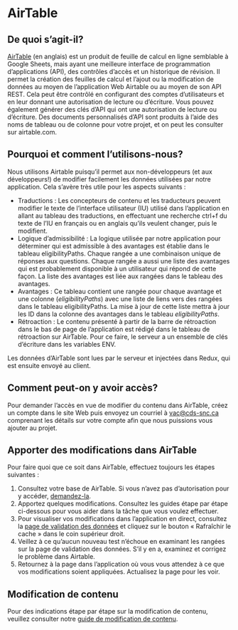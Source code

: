 # AirTable

## De quoi s’agit-il?

[AirTable](https://airtable.com/) (en anglais) est un produit de feuille de calcul en ligne semblable à Google Sheets, mais ayant une meilleure interface de programmation d’applications (API), des contrôles d’accès et un historique de révision. Il permet la création des feuilles de calcul et l’ajout ou la modification de données au moyen de l’application Web Airtable ou au moyen de son API REST. Cela peut être contrôlé en configurant des comptes d’utilisateurs et en leur donnant une autorisation de lecture ou d’écriture. Vous pouvez également générer des clés d’API qui ont une autorisation de lecture ou d’écriture. Des documents personnalisés d’API sont produits à l’aide des noms de tableau ou de colonne pour votre projet, et on peut les consulter sur airtable.com.

## Pourquoi et comment l’utilisons-nous?

Nous utilisons Airtable puisqu’il permet aux non-développeurs (et aux développeurs!) de modifier facilement les données utilisées par notre application. Cela s’avère très utile pour les aspects suivants :

- Traductions : Les concepteurs de contenu et les traducteurs peuvent modifier le texte de l’interface utilisateur (IU) utilisé dans l’application en allant au tableau des traductions, en effectuant une recherche ctrl+f du texte de l’IU en français ou en anglais qu’ils veulent changer, puis le modifient.
- Logique d’admissibilité : La logique utilisée par notre application pour déterminer qui est admissible à des avantages est établie dans le tableau eligibilityPaths. Chaque rangée a une combinaison unique de réponses aux questions. Chaque rangée a aussi une liste des avantages qui est probablement disponible à un utilisateur qui répond de cette façon. La liste des avantages est liée aux rangées dans le tableau des avantages.
- Avantages : Ce tableau contient une rangée pour chaque avantage et une colonne (_eligibilityPaths_) avec une liste de liens vers des rangées dans le tableau eligibilityPaths. La mise à jour de cette liste mettra à jour les ID dans la colonne des avantages dans le tableau _eligibilityPaths_.
- Rétroaction : Le contenu présenté à partir de la barre de rétroaction dans le bas de page de l’application est rédigé dans le tableau de rétroaction sur AirTable. Pour ce faire, le serveur a un ensemble de clés d’écriture dans les variables ENV.

Les données d’AirTable sont lues par le serveur et injectées dans Redux, qui est ensuite envoyé au client.

## Comment peut-on y avoir accès?

Pour demander l’accès en vue de modifier du contenu dans AirTable, créez un compte dans le site Web puis envoyez un courriel à vac@cds-snc.ca comprenant les détails sur votre compte afin que nous puissions vous ajouter au projet.

## Apporter des modifications dans AirTable

Pour faire quoi que ce soit dans AirTable, effectuez toujours les étapes suivantes :

1. Consultez votre base de AirTable. Si vous n’avez pas d’autorisation pour y accéder, [demandez-la](#comment-peut-on-y-avoir-accès).
2. Apportez quelques modifications. Consultez les guides étape par étape ci-dessous pour vous aider dans la tâche que vous voulez effectuer.
3. Pour visualiser vos modifications dans l’application en direct, consultez la [page de validation des données](https://benefits-avantages.cds-snc.ca/data-validation?lng=fr) et cliquez sur le bouton « Rafraîchir le cache » dans le coin supérieur droit.
4. Veillez à ce qu’aucun nouveau test n’échoue en examinant les rangées sur la page de validation des données. S’il y en a, examinez et corrigez le problème dans Airtable.
5. Retournez à la page dans l’application où vous vous attendez à ce que vos modifications soient appliquées. Actualisez la page pour les voir.

## Modification de contenu

Pour des indications étape par étape sur la modification de contenu, veuillez consulter notre [guide de modification de contenu](/doc/fr/CHANGING_CONTENT.md).
